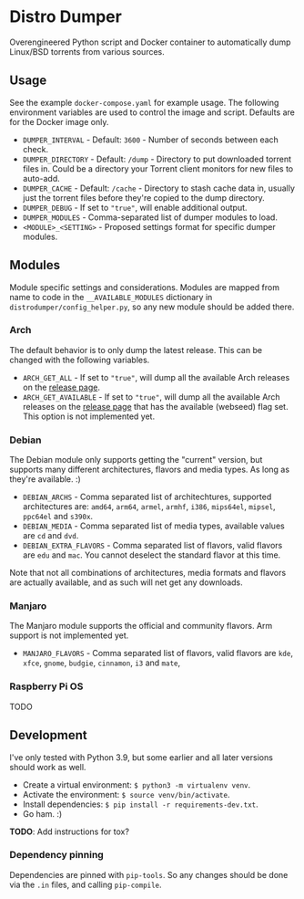 # Distro Dumper

Overengineered Python script and Docker container to automatically dump Linux/BSD torrents from
various sources.


## Usage

See the example `docker-compose.yaml` for example usage. The following environment variables are
used to control the image and script. Defaults are for the Docker image only.

- `DUMPER_INTERVAL` - Default: `3600` - Number of seconds between each check.
- `DUMPER_DIRECTORY` - Default: `/dump` - Directory to put downloaded torrent files in. Could be a
  directory your Torrent client monitors for new files to auto-add.
- `DUMPER_CACHE` - Default: `/cache` - Directory to stash cache data in, usually just the torrent
  files before they're copied to the dump directory.
- `DUMPER_DEBUG` - If set to `"true"`, will enable additional output.
- `DUMPER_MODULES` - Comma-separated list of dumper modules to load. 
- `<MODULE>_<SETTING>` - Proposed settings format for specific dumper modules.


## Modules

Module specific settings and considerations.
Modules are mapped from name to code in the `__AVAILABLE_MODULES` dictionary in
`distrodumper/config_helper.py`, so any new module should be added there.


### Arch

The default behavior is to only dump the latest release. This can be changed with the following
variables.

- `ARCH_GET_ALL` - If set to `"true"`, will dump all the available Arch releases on the
  [release page](https://archlinux.org/releng/releases/).
- `ARCH_GET_AVAILABLE` - If set to `"true"`, will dump all the available Arch releases on the
  [release page](https://archlinux.org/releng/releases/) that has the available (webseed) flag set.
  This option is not implemented yet.


### Debian

The Debian module only supports getting the "current" version, but supports many different
architectures, flavors and media types. As long as they're available. :)

- `DEBIAN_ARCHS` - Comma separated list of architechtures, supported architectures are:
  `amd64`, `arm64`, `armel`, `armhf`, `i386`, `mips64el`, `mipsel`, `ppc64el` and `s390x`.
- `DEBIAN_MEDIA` - Comma separated list of media types, available values are `cd` and `dvd`.
- `DEBIAN_EXTRA_FLAVORS` - Comma separated list of flavors, valid flavors are `edu` and `mac`.
   You cannot deselect the standard flavor at this time.

Note that not all combinations of architectures, media formats and flavors are actually available,
and as such will net get any downloads.


### Manjaro

The Manjaro module supports the official and community flavors.
Arm support is not implemented yet.

- `MANJARO_FLAVORS` - Comma separated list of flavors, valid flavors are `kde`, `xfce`, `gnome`,
  `budgie`, `cinnamon`, `i3` and `mate`,


### Raspberry Pi OS

TODO


## Development

I've only tested with Python 3.9, but some earlier and all later versions should work as well.

- Create a virtual environment: `$ python3 -m virtualenv venv`.
- Activate the environment: `$ source venv/bin/activate`.
- Install dependencies: `$ pip install -r requirements-dev.txt`.
- Go ham. :)

**TODO**: Add instructions for tox?

### Dependency pinning

Dependencies are pinned with `pip-tools`. So any changes should be done via the `.in` files, and
calling `pip-compile`.
